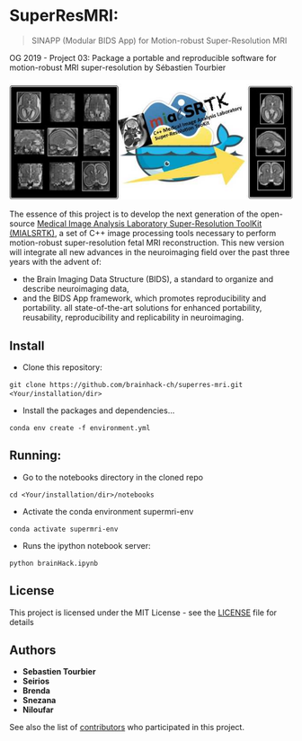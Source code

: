 # SuperResMRI: 
> SINAPP (Modular BIDS App) for Motion-robust Super-Resolution MRI

OG 2019 - Project 03:  Package a portable and reproducible software for motion-robust MRI super-resolution  by Sébastien Tourbier

![](resources/images/superres-mri.jpg)

The essence of this project is to develop the next generation of the open-source [Medical Image Analysis Laboratory Super-Resolution ToolKit (MIALSRTK)](https://github.com/sebastientourbier/mialsuperresolutiontoolkit), a set of C++ image processing tools necessary to perform motion-robust super-resolution fetal MRI reconstruction. This new version will integrate all new advances in the neuroimaging field over the past three years with the advent of:

- the Brain Imaging Data Structure (BIDS), a standard to organize and describe neuroimaging data,
- and the BIDS App framework, which promotes reproducibility and portability. all state-of-the-art solutions for enhanced portability, reusability, reproducibility and replicability in neuroimaging.


## Install
* Clone this repository:
```
git clone https://github.com/brainhack-ch/superres-mri.git <Your/installation/dir>
```
* Install the packages and dependencies...
```
conda env create -f environment.yml
```

## Running:

* Go to the notebooks directory in the cloned repo
```
cd <Your/installation/dir>/notebooks
```

* Activate the conda environment supermri-env
```
conda activate supermri-env
```

* Runs the ipython notebook server:
```
python brainHack.ipynb
```

## License

This project is licensed under the MIT License - see the [LICENSE](LICENSE) file for details

## Authors

* **Sebastien Tourbier**
* **Seirios**
* **Brenda**
* **Snezana**
* **Niloufar**

See also the list of [contributors](https://github.com/brainhack-ch/superres-mri/contributors) who participated in this project.

